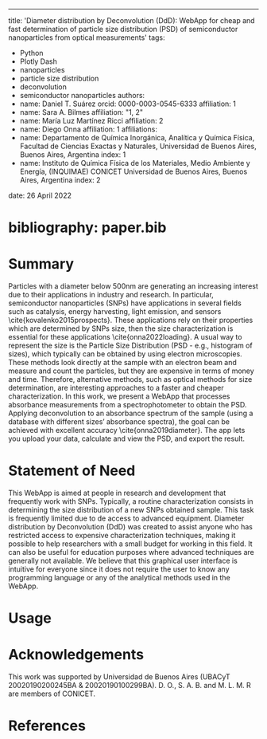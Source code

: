 ---
title: 'Diameter distribution by Deconvolution (DdD): WebApp for cheap and fast determination of particle size distribution (PSD) of semiconductor nanoparticles from optical measurements'
tags:
  - Python
  - Plotly Dash
  - nanoparticles
  - particle size distribution
  - deconvolution
  - semiconductor nanoparticles
authors:
  - name: Daniel T. Suárez
    orcid: 0000-0003-0545-6333
    affiliation: 1
  - name: Sara A. Bilmes
    affiliation: "1, 2"
  - name: María Luz Martínez Ricci
    affiliation: 2
  - name: Diego Onna
    affiliation: 1
affiliations:
 - name: Departamento de Química Inorgánica, Analítica y Química Física, Facultad de Ciencias Exactas y Naturales, Universidad de Buenos Aires, Buenos Aires, Argentina
   index: 1
 - name: Instituto de Química Física de los Materiales, Medio Ambiente y Energía, (INQUIMAE) CONICET Universidad de Buenos Aires, Buenos Aires, Argentina
   index: 2

date: 26 April 2022
# bibliography: paper.bib

# Summary

Particles with a diameter below 500nm are generating an increasing interest due to their applications in industry and research. In particular, semiconductor nanoparticles (SNPs) have applications in several fields such as catalysis, energy harvesting, light emission, and sensors \cite{kovalenko2015prospects}. These applications rely on their properties which are determined by SNPs size, then the size characterization is essential for these applications \cite{onna2022loading}. A usual way to represent the size is the Particle Size Distribution (PSD - e.g., histogram of sizes), which typically can be obtained by using electron microscopies. These methods look directly at the sample with an electron beam and measure and count the particles, but they are expensive in terms of money and time. Therefore, alternative methods, such as optical methods for size determination, are interesting approaches to a faster and cheaper characterization.
In this work, we present a WebApp that processes absorbance measurements from a spectrophotometer to obtain the PSD. Applying deconvolution to an absorbance spectrum of the sample (using a database with different sizes’ absorbance spectra), the goal can be achieved with excellent accuracy \cite{onna2019diameter}. The app lets you upload your data, calculate and view the PSD, and export the result.

# Statement of Need

This WebApp is aimed at people in research and development that frequently work with SNPs. Typically, a routine characterization consists in determining the size distribution of a new SNPs obtained sample. This task is frequently limited due to de access to advanced equipment.
Diameter distribution by Deconvolution (DdD) was created to assist anyone who has restricted access to expensive characterization techniques, making it possible to help researchers with a small budget for working in this field. It can also be useful for education purposes where advanced techniques are generally not available.
We believe that this graphical user interface is intuitive for everyone since it does not require the user to know any programming language or any of the analytical methods used in the WebApp.

# Usage



# Acknowledgements

This work was supported by Universidad de Buenos Aires (UBACyT 20020190200245BA & 20020190100299BA). D. O., S. A. B. and M. L. M. R are members of CONICET. 
 

# References
